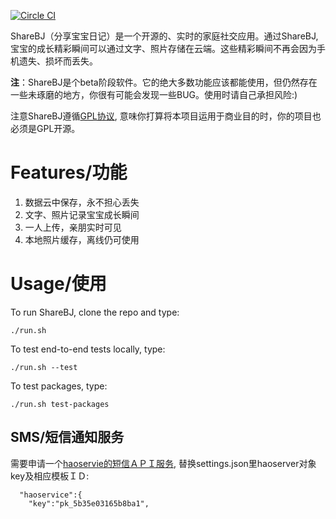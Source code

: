 [![Circle CI](https://circleci.com/gh/byrne-yan/ShareBJ/tree/dev-crosswalk.svg?style=shield&circle-token=bd1af33cae573bc642c2ef22388c1b341f650d9d)](https://circleci.com/gh/byrne-yan/ShareBJ/tree/dev-crosswalk)

ShareBJ（分享宝宝日记）是一个开源的、实时的家庭社交应用。通过ShareBJ, 宝宝的成长精彩瞬间可以通过文字、照片存储在云端。这些精彩瞬间不再会因为手机遗失、损坏而丢失。

**注**：ShareBJ是个beta阶段软件。它的绝大多数功能应该都能使用，但仍然存在一些未琢磨的地方，你很有可能会发现一些BUG。使用时请自己承担风险:)

注意ShareBJ遵循[GPL协议](https://www.gnu.org/licenses/gpl-2.0.html), 意味你打算将本项目运用于商业目的时，你的项目也必须是GPL开源。

# Features/功能


1. 数据云中保存，永不担心丢失
1. 文字、照片记录宝宝成长瞬间
1. 一人上传，亲朋实时可见
1. 本地照片缓存，离线仍可使用


# Usage/使用
To run ShareBJ, clone the repo and type:

`./run.sh`

To test end-to-end tests locally, type:

`./run.sh --test`

To test packages, type:

`./run.sh test-packages`

## SMS/短信通知服务
需要申请一个[haoservie的短信ＡＰＩ服务](http://www.haoservice.com/docs/17), 替换settings.json里haoserver对象key及相应模板ＩＤ:

```
  "haoservice":{
    "key":"pk_5b35e03165b8ba1",

```
